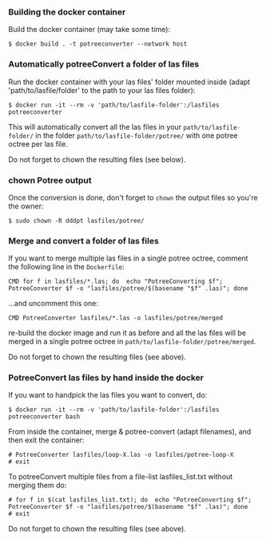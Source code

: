 ### Building the docker container

Build the docker container (may take some time):
```
$ docker build . -t potreeconverter --network host
```

### Automatically potreeConvert a folder of las files

Run the docker container with your las files' folder mounted inside (adapt 'path/to/lasfile/folder' to the path to your las files folder):
```
$ docker run -it --rm -v 'path/to/lasfile-folder':/lasfiles potreeconverter 
```
This will automatically convert all the las files in your `path/to/lasfile-folder/` in the folder `path/to/lasfile-folder/potree/` with one potree octree per las file.

Do not forget to chown the resulting files (see below).

### chown Potree output
Once the conversion is done, don't forget to `chown` the output files so you're the owner:
```
$ sudo chown -R dddpt lasfiles/potree/
```

### Merge and convert a folder of las files

If you want to merge multiple las files in a single potree octree, comment the following line in the `Dockerfile`:
```
CMD for f in lasfiles/*.las; do  echo "PotreeConverting $f"; PotreeConverter $f -o "lasfiles/potree/$(basename "$f" .las)"; done
```
...and uncomment this one:
```
CMD PotreeConverter lasfiles/*.las -o lasfiles/potree/merged
```
re-build the docker image and run it as before and all the las files will be merged in a single potree octree in `path/to/lasfile-folder/potree/merged`.

Do not forget to chown the resulting files (see above).

### PotreeConvert las files by hand inside the docker

If you want to handpick the las files you want to convert, do:
```
$ docker run -it --rm -v 'path/to/lasfile-folder':/lasfiles potreeconverter bash
```

From inside the container, merge & potree-convert (adapt filenames), and then exit the container:
```
# PotreeConverter lasfiles/loop-X.las -o lasfiles/potree-loop-X
# exit
```
To potreeConvert multiple files from a file-list lasfiles_list.txt without merging them do:
```
# for f in $(cat lasfiles_list.txt); do  echo "PotreeConverting $f"; PotreeConverter $f -o "lasfiles/potree/$(basename "$f" .las)"; done
# exit
```
Do not forget to chown the resulting files (see above).
